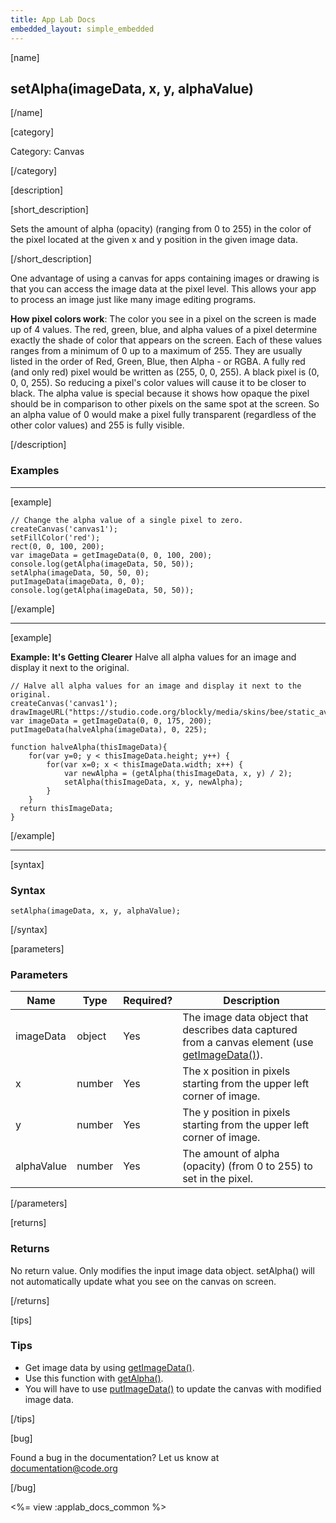 ```yaml
---
title: App Lab Docs
embedded_layout: simple_embedded
---
```


[name]

## setAlpha(imageData, x, y, alphaValue)

[/name]

[category]

Category: Canvas

[/category]

[description]

[short_description]

Sets the amount of alpha (opacity) (ranging from 0 to 255) in the color of the pixel located at the given x and y position in the given image data.

[/short_description]

One advantage of using a canvas for apps containing images or drawing is that you can access the image data at the pixel level. This allows your app to process an image just like many image editing programs.

**How pixel colors work**: The color you see in a pixel on the screen is made up of 4 values. The red, green, blue, and alpha values of a pixel determine exactly the shade of color that appears on the screen. Each of these values ranges from a minimum of 0 up to a maximum of 255. They are usually listed in the order of Red, Green, Blue, then Alpha - or RGBA. A fully red (and only red) pixel would be written as (255, 0, 0, 255). A black pixel is (0, 0, 0, 255). So reducing a pixel's color values will cause it to be closer to black. The alpha value is special because it shows how opaque the pixel should be in comparison to other pixels on the same spot at the screen. So an alpha value of 0 would make a pixel fully transparent (regardless of the other color values) and 255 is fully visible.

[/description]

### Examples
____________________________________________________

[example]

```
// Change the alpha value of a single pixel to zero.
createCanvas('canvas1');
setFillColor('red');
rect(0, 0, 100, 200);
var imageData = getImageData(0, 0, 100, 200);
console.log(getAlpha(imageData, 50, 50));
setAlpha(imageData, 50, 50, 0);
putImageData(imageData, 0, 0);
console.log(getAlpha(imageData, 50, 50));
```

[/example]

____________________________________________________

[example]

**Example: It's Getting Clearer** Halve all alpha values for an image and display it next to the original.

```
// Halve all alpha values for an image and display it next to the original.
createCanvas('canvas1');
drawImageURL("https://studio.code.org/blockly/media/skins/bee/static_avatar.png");
var imageData = getImageData(0, 0, 175, 200);
putImageData(halveAlpha(imageData), 0, 225);

function halveAlpha(thisImageData){
    for(var y=0; y < thisImageData.height; y++) {
        for(var x=0; x < thisImageData.width; x++) {
            var newAlpha = (getAlpha(thisImageData, x, y) / 2);
            setAlpha(thisImageData, x, y, newAlpha);
        }
    }
  return thisImageData;
}
```

[/example]

____________________________________________________

[syntax]

### Syntax

```
setAlpha(imageData, x, y, alphaValue);
```

[/syntax]

[parameters]

### Parameters

| Name  | Type | Required? | Description |
|-----------------|------|-----------|-------------|
| imageData | object | Yes | The image data object that describes data captured from a canvas element (use [getImageData()](/applab/docs/getImageData)). |
| x | number | Yes | The x position in pixels starting from the upper left corner of image. |
| y | number | Yes | The y position in pixels starting from the upper left corner of image. |
| alphaValue | number | Yes | The amount of alpha (opacity) (from 0 to 255) to set in the pixel. |

[/parameters]

[returns]

### Returns
No return value. Only modifies the input image data object. setAlpha() will not automatically update what you see on the canvas on screen.

[/returns]

[tips]

### Tips
- Get image data by using [getImageData()](/applab/docs/getImageData).
- Use this function with [getAlpha()](/applab/docs/getAlpha).
- You will have to use [putImageData()](/applab/docs/putImageData) to update the canvas with modified image data.

[/tips]

[bug]

Found a bug in the documentation? Let us know at documentation@code.org

[/bug]

<%= view :applab_docs_common %>
